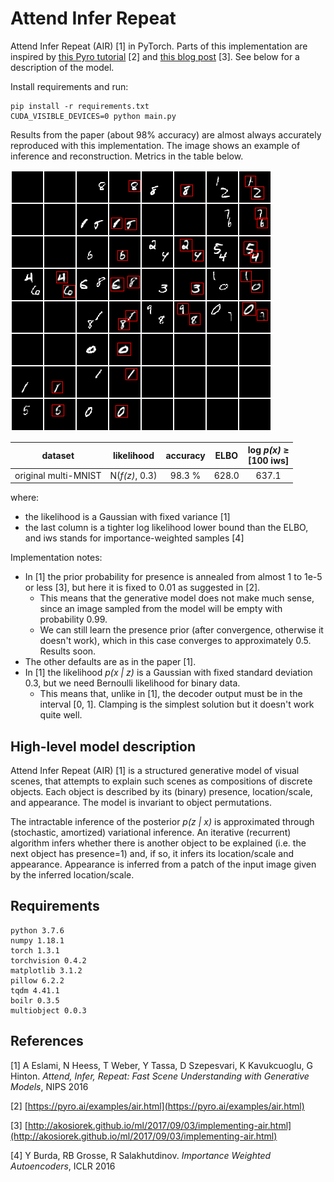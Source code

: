 # Attend Infer Repeat

Attend Infer Repeat (AIR) [1] in PyTorch. Parts of this implementation are 
inspired by [this Pyro tutorial](https://pyro.ai/examples/air.html) [2] and 
[this blog post](http://akosiorek.github.io/ml/2017/09/03/implementing-air.html) [3].
See below for a description of the model.

Install requirements and run:
```
pip install -r requirements.txt
CUDA_VISIBLE_DEVICES=0 python main.py
```

Results from the paper (about 98% accuracy) are almost always accurately reproduced with this implementation. The image shows an example of inference and reconstruction. Metrics in the table below.

![Reconstruction on original multi-MNIST](_readme_imgs/original_multimnist_recons.png)

|  dataset             | likelihood      | accuracy | ELBO     | log _p(x)_ ≥ <br> [100 iws] |
| -------------------- |:---------------:|:--------:|:--------:|:-------------:|
| original multi-MNIST | N(_f(z)_, 0.3)  | 98.3 %   | 628.0    | 637.1         | 

where:
- the likelihood is a Gaussian with fixed variance [1]
- the last column is a tighter log likelihood lower bound than the ELBO, and iws
stands for importance-weighted samples [4]

Implementation notes:
- In [1] the prior probability for presence is annealed from almost 1 to 1e-5 
or less [3], but here it is fixed to 0.01 as suggested in [2].
    - This means that the generative model does not make much sense, since an image
    sampled from the model will be empty with probability 0.99.
    - We can still learn the presence prior (after convergence, otherwise it doesn't
    work), which in this case converges to approximately 0.5. Results soon.
- The other defaults are as in the paper [1].
- In [1] the likelihood _p(x | z)_ is a Gaussian with fixed standard deviation 
0.3, but we need Bernoulli likelihood for binary data.
    - This means that, unlike in [1], the decoder output must be in the interval
    [0, 1]. Clamping is the simplest solution but it doesn't work quite well.



## High-level model description

Attend Infer Repeat (AIR) [1] is a structured generative model of visual scenes, 
that attempts to explain such scenes as compositions of discrete objects. Each 
object is described by its (binary) presence, location/scale, and appearance. 
The model is invariant to object permutations.

The intractable inference of the posterior _p(z | x)_ is approximated through 
(stochastic, amortized) variational inference. An iterative (recurrent) 
algorithm infers whether there is another object to be explained (i.e. the next 
object has presence=1) and, if so, it infers its location/scale and appearance. 
Appearance is inferred from a patch of the input image given by the inferred 
location/scale.

## Requirements
```
python 3.7.6
numpy 1.18.1
torch 1.3.1
torchvision 0.4.2
matplotlib 3.1.2
pillow 6.2.2
tqdm 4.41.1
boilr 0.3.5
multiobject 0.0.3
```

## References

[1] A Eslami,
N Heess,
T Weber,
Y Tassa,
D Szepesvari,
K Kavukcuoglu,
G Hinton.
_Attend, Infer, Repeat: Fast Scene Understanding with Generative Models_, NIPS 2016

[2] [https://pyro.ai/examples/air.html](https://pyro.ai/examples/air.html)

[3] [http://akosiorek.github.io/ml/2017/09/03/implementing-air.html](http://akosiorek.github.io/ml/2017/09/03/implementing-air.html)

[4] Y Burda, RB Grosse, R Salakhutdinov.
_Importance Weighted Autoencoders_,
ICLR 2016
